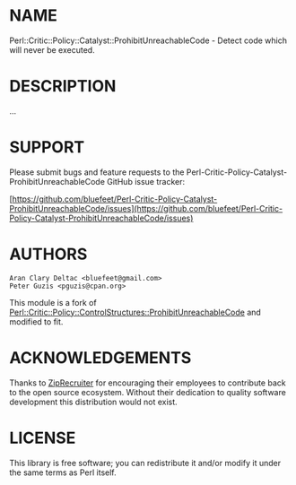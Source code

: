 # NAME

Perl::Critic::Policy::Catalyst::ProhibitUnreachableCode -
Detect code which will never be executed.

# DESCRIPTION

...

# SUPPORT

Please submit bugs and feature requests to the
Perl-Critic-Policy-Catalyst-ProhibitUnreachableCode GitHub issue tracker:

[https://github.com/bluefeet/Perl-Critic-Policy-Catalyst-ProhibitUnreachableCode/issues](https://github.com/bluefeet/Perl-Critic-Policy-Catalyst-ProhibitUnreachableCode/issues)

# AUTHORS

```
Aran Clary Deltac <bluefeet@gmail.com>
Peter Guzis <pguzis@cpan.org>
```

This module is a fork of
[Perl::Critic::Policy::ControlStructures::ProhibitUnreachableCode](https://metacpan.org/pod/Perl::Critic::Policy::ControlStructures::ProhibitUnreachableCode)
and modified to fit.

# ACKNOWLEDGEMENTS

Thanks to [ZipRecruiter](https://www.ziprecruiter.com/)
for encouraging their employees to contribute back to the open
source ecosystem.  Without their dedication to quality software
development this distribution would not exist.

# LICENSE

This library is free software; you can redistribute it and/or modify
it under the same terms as Perl itself.

